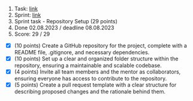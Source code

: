 1. Task: [link](https://github.com/rolling-scopes-school/tasks/tree/master/tasks/eCommerce-Application)
2. Sprint: [link](https://github.com/rolling-scopes-school/tasks/blob/master/tasks/eCommerce-Application/Sprints/Sprint%231.md)
3. Sprint task - Repository Setup (29 points)
4. Done 02.08.2023 / deadline 08.08.2023
5. Score: 29 / 29

- [x] (10 points) Create a GitHub repository for the project, complete with a README file, .gitignore, and necessary dependencies.
- [x] (10 points) Set up a clear and organized folder structure within the repository, ensuring a maintainable and scalable codebase.
- [x] (4 points) Invite all team members and the mentor as collaborators, ensuring everyone has access to contribute to the repository.
- [x] (5 points) Create a pull request template with a clear structure for describing proposed changes and the rationale behind them.